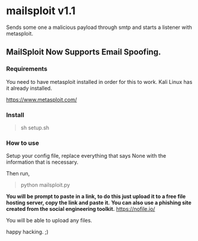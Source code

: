 # mailsploit v1.1
Sends some one a malicious payload through smtp and starts a listener with metasploit.

## MailSploit Now Supports Email Spoofing.

### Requirements
You need to have metasploit installed in order for this to work.
Kali Linux has it already installed.

https://www.metasploit.com/


### Install

> sh setup.sh

### How to use

Setup your config file, replace everything that says None with the information that is necessary.

Then run,

> python mailsploit.py

**You will be prompt to paste in a link, to do this just upload it to a free file hosting server, copy the link and paste it.**
**You can also use a phishing site created from the social engineering toolkit.**
[https://nofile.io/  ](https://nofile.io/  )

You will be able to upload any files.

happy hacking. ;)
